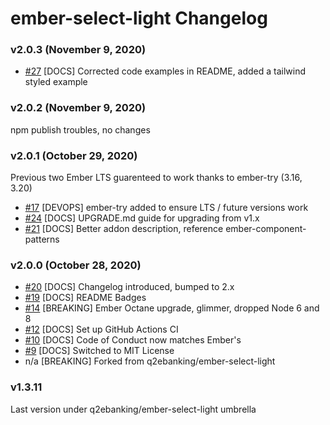 # ember-select-light Changelog

### v2.0.3 (November 9, 2020)
- [#27](https://github.com/ember-a11y/ember-select-light/pull/27) [DOCS] Corrected code examples in README, added a tailwind styled example

### v2.0.2 (November 9, 2020)
npm publish troubles, no changes

### v2.0.1 (October 29, 2020)
Previous two Ember LTS guarenteed to work thanks to ember-try (3.16, 3.20)
- [#17](https://github.com/ember-a11y/ember-select-light/pull/17) [DEVOPS] ember-try added to ensure LTS / future versions work
- [#24](https://github.com/ember-a11y/ember-select-light/pull/24) [DOCS] UPGRADE.md guide for upgrading from v1.x
- [#21](https://github.com/ember-a11y/ember-select-light/pull/21) [DOCS] Better addon description, reference ember-component-patterns

### v2.0.0 (October 28, 2020)
- [#20](https://github.com/ember-a11y/ember-select-light/pull/20) [DOCS] Changelog introduced, bumped to 2.x
- [#19](https://github.com/ember-a11y/ember-select-light/pull/19) [DOCS] README Badges
- [#14](https://github.com/ember-a11y/ember-select-light/pull/14) [BREAKING] Ember Octane upgrade, glimmer, dropped Node 6 and 8
- [#12](https://github.com/ember-a11y/ember-select-light/pull/12) [DOCS] Set up GitHub Actions CI
- [#10](https://github.com/ember-a11y/ember-select-light/pull/10) [DOCS] Code of Conduct now matches Ember's
- [#9](https://github.com/ember-a11y/ember-select-light/pull/9) [DOCS] Switched to MIT License
- n/a [BREAKING] Forked from q2ebanking/ember-select-light

### v1.3.11
Last version under q2ebanking/ember-select-light umbrella
